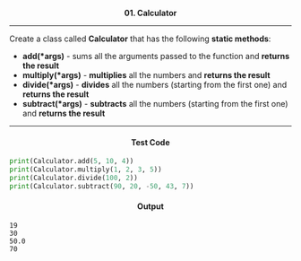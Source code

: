 <p align="center">
<strong>
01. Calculator
</strong>
</p>

________________________________________________________

<p align="left">

Create a class called **Calculator** that has the following **static methods**:
- <b>add(*args)</b> - sums all the arguments passed to the function and **returns the result**
- <b>multiply(*args)</b> - **multiplies** all the numbers and **returns the result**
- <b>divide(*args)</b> - **divides** all the numbers (starting from the first one) and **returns the result**
- <b>subtract(*args)</b> - **subtracts** all the numbers (starting from the first one) and **returns the result**
</p>

_____________________________________________________________

<h4 align="center">Test Code</h4>

```Python
print(Calculator.add(5, 10, 4))
print(Calculator.multiply(1, 2, 3, 5))
print(Calculator.divide(100, 2))
print(Calculator.subtract(90, 20, -50, 43, 7))
```

<h4 align="center">Output</h4>

```
19
30
50.0
70
```
